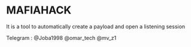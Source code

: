 # MAFIAHACK

It is a tool to automatically create a payload and open a listening session

Telegram :
@Joba1998
@omar_tech
@mv_z1
